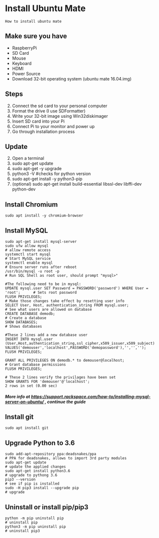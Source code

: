 # Install Ubuntu Mate

    How to install ubuntu mate
    
## Make sure you have

  * RaspberryPi
  * SD Card
  * Mouse
  * Keyboard
  * HDMI
  * Power Source
  * Download 32-bit operating system (ubuntu mate 16.04.img)
    
## Steps

  2. Connect the sd card to your personal computer
  2. Format the drive (I use SDFormatter)
  2. Write your 32-bit image using Win32diskimager
  2. Insert SD card into your Pi
  2. Connect Pi to your monitor and power up
  2. Go through installation process
  
## Update

  2. Open a terminal
  2. sudo apt-get update
  2. sudo apt-get -y upgrade
  2. python3 -V                     #checks for python version
  2. sudo apt-get install -y python3-pip
  2. (optional) sudo apt-get install build-essential libssl-dev libffi-dev python-dev
  
## Install Chromium

    sudo apt install -y chromium-browser
    
## Install MySQL

    sudo apt-get install mysql-server
    sudo ufw allow mysql                                                            # allow remote access
    systemctl start mysql                                                           # Start MySQL service
    systemctl enable mysql                                                          # Ensure server runs after reboot
    /usr/bin/mysql -u root -p                                                       # Run SQL Shell as root user, should prompt "mysql>"
    
    #The following need to be in mysql:
    UPDATE mysql.user SET Password = PASSWORD('password') WHERE User = 'root';      # Sets root password
    FLUSH PRIVILEGES;                                                               # Make those changes take effect by resetting user info
    SELECT User, Host, authentication_string FROM mysql.user;                       # See what users are allowed on database
    CREATE DATABASE demodb;                                                         # Create a database
    SHOW DATABASES;                                                                 # Shows databases
    
    #These 2 lines add a new database user
    INSERT INTO mysql.user (User,Host,authentication_string,ssl_cipher,x509_issuer,x509_subject)
    VALUES('demouser','localhost',PASSWORD('demopassword'),'','','');
    FLUSH PRIVILEGES;
    
    GRANT ALL PRIVILEGES ON demodb.* to demouser@localhost;                         # Grant database permissions
    FLUSH PRIVILEGES;
    
    # These 2 lines verify the privilages have been set
    SHOW GRANTS FOR 'demouser'@'localhost';
    2 rows in set (0.00 sec)
    
##### More info at https://support.rackspace.com/how-to/installing-mysql-server-on-ubuntu/ , continue the guide



## Install git

    sudo apt install git

## Upgrade Python to 3.6

    sudo add-apt-repository ppa:deadsnakes/ppa                                      # PPA for deadsnakes, allows to import 3rd party modules
    sudo apt-get update                                                             # update the applied changes
    sudo apt-get install python3.6                                                  # upgrade to pythong 3.6
    pip3 --version                                                                  # see if pip is installed
    sudo -H pip3 install --upgrade pip                                              # upgrade 


	

## Uninstall or install pip/pip3

    python -m pip uninstall pip                                                     # uninstall pip 
    python3 -m pip uninstall pip                                                    # uninstall pip3


    
    
    
    
